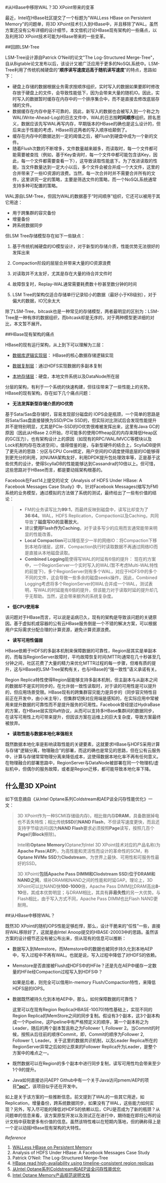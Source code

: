 #从HBase中移除WAL？3D XPoint带来的变革

最近，Intel在HBase社区提交了一个标题为"WALLess HBase on Persistent Memory"的问题单，将3D XPoint技术引入到HBase中，并且移除了WAL。虽然方案还没有公布详细的设计细节，本文借机讨论HBase现有架构的一些痛点，以及利用3D XPoint技术可能为HBase带来的一些变革。

##回顾LSM-Tree

LSM-Tree设计源自Patrick O‘Neil的论文"The Log-Structured Merge-Tree"，自从Bigtable论文发布以后，该设计又被广泛应用于更多的NoSQL系统中。LSM-Tree利用了传统机械硬盘的“**顺序读写速度远高于随机读写速度**”的特点，思路如下：

* 硬盘上存储的数据根据业务需求按顺序组织，实时写入的数据如果要即时修改存放于硬盘上的文件，会导致性能低下，因为会带来大量的随机IO。因此，实时写入的数据暂时缓存在内存中的一个排序集合中，而不是直接去修改底层存储的文件。
* 数据缓存在内存中是不可靠的，因此，新写入的数据也会被写入到一个称之为WAL(Write-Ahead-Log)的日志文件中，WAL的日志按**时间顺序**组织。顾名思义，数据应该先写WAL再写内存，早期版本的HBase的确也是这么设计的，但后来出于性能的考虑，HBase将这两者的写入顺序给颠倒了。
* 缓存在内存中的数据达到一定的阈值之后，被Flush到硬盘中成为一个新的文件。
* 随着Flush次数的不断增多，文件数量越来越多，而读取时，每一个文件都可能需要被查找（例如，基于Key查询时，每一个文件中都可能包含该Key，因此，每一个文件都需要查看一下），这导致读取性能底下。为了改进读取的性能，当文件数量达到一定大小以后，多个文件会被合并成一个大文件，这里的合并带来了一些IO资源的浪费。当然，每一次合并时并不需要合并所有的文件，这里讲究一定的策略，主要是筛选文件的策略，而一个NoSQL系统通常支持多种可配置的策略。

WAL源自LSM-Tree，但因为WAL的数据基于“时间顺序”组织，它还可以被用于其它用途：

* 用于跨集群的容灾备份
* 增量备份
* 跨系统数据同步


但LSM Tree存储模型存在如下一些缺点：

1. 基于传统机械硬盘的IO模型设计，对于新型的存储介质，性能优势无法很好的发挥出来

2. Compaction阶段的层层合并带来大量的IO资源浪费

3. 对读取并不太友好，尤其是存在大量的待合并文件时

4. 故障恢复时，Replay-WAL通常需要耗费数十秒甚至数分钟的时间

5. LSM Tree的架构仅适合存储单行记录较小的数据（最好小于KB级别），对于偏大的数据，IO冗余太大


除了LSM-Tree，bitcask也是一种常见的存储模型，两者最明显的区别为：LSM-Tree是一种有序的数据组织，而bitcask却是无序的，对于两种模型更详细的对比，本文暂不展开。

##HBase现有架构的痛点

HBase的现有运行架构，从上到下可以理解为三层：

* <u>数据库逻辑实现层</u>： HBase的核心数据存储逻辑实现


* <u>数据复制层</u>：通过HDFS实现数据的多副本复制


* <u>本地存储层</u>：硬盘，本地文件系统以及DataNode所在层

分层的架构，有利于一个系统的快速构建，但往往带来了一些性能上的劣势。HBase的现有架构，存在如下几个痛点问题：

* **无法发挥新型存储介质的IO优势**

基于Sata/Sas盘存储时，容易发现部分磁盘的 IOPS会是瓶颈，一个简单的思路是将Sata/Sas盘直接替换为SSD/PCIe SSD的，但实际对比测试后会发现性能提升并不是特别明显，尤其是PCIe-SSD的IO优势很难被发挥出来，这里有Java GC的原因（因此从HBase 2.0开始，尽可能多的使用Offheap区的内存来降低Heap区的GC压力），也有架构设计上的原因（如现有的RPC/WAL/MVCC等模块以及Lock机制均存在改进空间）。值得借鉴的是，与新型硬件的结合上，ScyllaDB提供了更先进的思路：分区与CPU Core绑定，用户空间的IO调度使得底层的IO能够得到更充分的利用，对NUMA架构友好，利用DPDK提升包处理效率等，正是基于这些优秀的设计，使得ScyllaDB的性能能够达到Cassandra的10倍以上。但可惜，这些思路对于HBase而言，都是要动摇架构根基的。

Facebook在Fast14上提交的论文《Analysis of HDFS Under HBase: A Facebook Messages Case Study》中，针对Facebook Messages(缩写为FM)系统的业务模型，通过模拟的方法做了系统的测试，最终给出了一些有价值的结论：

> * FM的业务读写比为**99:1**，而最终反映到磁盘中，读写比却变为了**36:64**。WAL，HDFS Replication，Compaction以及Caching，共同导致了**磁盘写IO的显著放大**。
> * 建议**使用Flash作为Caching**，对于读多写少的应用而言通常能带来明显的性能改善。
> * **Local Compaction**可以降低至少一半的网络IO：将Compaction下移到本地存储层，这样，Compaction执行时读取数据不再通过网络IO而是直接从本地磁盘读取。
> * **Combined Logging**能使得写WAL的时延有6倍的提升： 现在的方案中，一个RegionServer一个实时写入的WAL(暂不考虑Multi-WAL特性的前提下)，多个RegionServer则有多个WAL，对应于HDFS中的多个不同的文件，这会导致一些多余的磁盘seeks操作，因此，Combined Logging考虑将多个RegionServer的WAL合并成一个WAL，测试表明，写WAL的时延能有6倍的提升，但该能力对于读取时延的提升却几乎无帮助。当然，这会带来额外的系统复杂度。
>

* **低CPU使用率**


该问题对于HBase而言，可以说是诟病已久，现有的架构是导致该问题的关键原因。基于虚拟机或容器的公有云HBase服务倒是一个不错的解决方案，可以根据用户实际需求分配合理的计算资源，避免计算资源浪费。


* **读写可用性偏弱**


HBase依赖于HDFS的多副本机制来保障数据的可靠性，Region层其实是单副本的，而每当RegionServer故障时，平均故障恢复时间(MTTR)通常在几十秒甚至几分钟之间，社区花费了大量的精力来优化MTTR过程的每一步骤，但难有质的提升，这与HBase的LSM-Tree架构有关，也与HBase的“强一致性”语义承诺有关。

Region Replica特性使得Region层能够支持多副本机制，但主副本与从副本之间的数据却不是实时同步的，在允许弱一致性读取时，对于读的可用性是可以提升的，但应用场景受限。HBase现有的跨集群容灾能力是异步的（同步容灾特性目前正在开发中，由小米主导），但集群切换对应用端是感知的，在实际应用中常被用来提升数据的可靠性而不是提升服务的可用性。Facebook曾经提过HydraBase的方案，在HBase层实现Raft协议，从而可以支持多HBase集群间的数据同步，在读写可用性上均可带来提升，但因该方案在运维上的巨大复杂度，导致方案最终被放弃。

* **读取性能与数据本地化率强相关**

既然数据本地化率是影响读取性能的关键要素，这就要求HBase与HDFS采用计算与存储"逻辑分离，物理融合”的部署，而这的确也是常见的思路，但在公有云服务中，计算与存储常常物理分离来降低成本，这使得数据本地化率不再有任何意义。在物理融合的部署思路中，RegionServer与DataNode被部署在同一个物理机/虚拟机中，但偶尔的服务故障，或者是Region迁移，都可能导致本地化率下降。


## 什么是3D XPoint

如下信息摘自《从Intel Optane系列Coldstream和AEP谈全闪存性能优化》一文：

> 3D XPoint作为一种SCM(存储级内存)，相比做内存**DRAM**，具备数据掉电也不丢失特性；相比传统**SSD**的**NAND Flash**，不但读写速度更快，而且还支持字节级访问(因为**NAND Flash**要求必须按照**Page**读写，按照几百个**Page**的**Block**擦除)。
>
> Intel称**Optane Memory**(Optane为Intel 3D XPoint技术对应的产品名称)为**Apache Pass**(**AEP**)，为高性能和灵活性而设计的革命性的SCM，称**Optane NVMe SSD**为**Clodstream**，为世界上最快、可用性和可服务性最好的SSD。
>
> 3D XPoint(**包括Apache Pass DIMM和Clodstream SSD**)**位于DRAM和NAND之间**，填补DRAM和NAND之间的性能和时延GAP。理论上，3D XPoint可以比NAND快**100-1000**倍，Apache Pass DIMM比DRAM高出**8-10**倍，其成本优势明显；与DRAM相比，其具有**非易失性**的另一大优势。与Flash相比，由于写入方式不同，Apache Pass DIMM也比Flash NAND更耐用。

##从HBase中移除WAL？

既然3D XPoint的随机IOPS性能足够彪悍，那么，设计干脆来的“任性”一些，直接将WAL移除好了，这就是由Intel Anoop提交的HBASE-20003中的思路。虽然该方案的设计细节还没有被公布出来，但从现有的信息可以推断：

* 数据写入到Memstore，而Memstore中的数据也被同步持久化到本地AEP中，写入过程中不再有WAL。也就是说，写入过程中降低了对HDFS的依赖。

* Memstore是否直接被Flush成HDFS中的HFile？还是先在AEP中缓存一定数量的HFile经Compaction过程写入到HDFS中？

  如果是后者，则完全可以借用In-memory Flush/Compaction特性，来降低HDFS层的IOPS。

* 数据既然被持久化到本地AEP中，那么，如何保障数据的可靠性？

  这里可以在现有Region Replica(HBASE-10070)特性基础上，实现不同的Region Replica的MemStore之间的同步复制。假设有3个副本，这3个副本构成一个Pipeline，这Pipeline中有严格预定义的顺序，第一个副本称之为Leader，随后的两个副本暂且称之为Follower 1, Follower 2。当Commit的时候，按照从后往前的顺序Commit，即，Commit的顺序为Follower 2, Follower 1, Leader。关于这里的数据共识机制，以及Leader Replica所在的RegionServer异常之后如何让原来的Follower Replica升为Leader，是整个方案中的难点之一。

* 既然数据可以在Region的多个副本中进行同步复制，读写可用性均会带来至少1个9的提升。

* Java如何直接访问AEP?  Github中有一个关于Java访问pmem/AEP的项目[**"pcj"**](https://github.com/pmem/pcj)，该项目似乎还在开发中。


如上是关于该方案的一些推断信息。前文提到了WAL的一些其它用途，如Replication，增量备份，跨系统数据同步，如果没有了WAL，这些能力如何实现？另外，写入尽可能的降低对HDFS的依赖以后，CPU是否成为了新的瓶颈？从问题单的信息来看，该方案原型开发以及测试正在进行中，期待能在即将公布的设计文档中获取更多有价值的信息。虽然该特性难以在短期内落地，但的确称得上是一个足以动摇HBase现有架构的大特性。




*Reference*

1. [WALLess HBase on Persistent Memory](https://issues.apache.org/jira/browse/HBASE-20003)
2. Analysis of HDFS Under HBase: A Facebook Messages Case Study
3. Patrick O‘Neil: The Log-Structured Merge-Tree
4. [HBase read high-availability using timeline-consistent region replicas](https://issues.apache.org/jira/browse/HBASE-10070)
5. [从Intel Optane系列Coldstream和AEP谈全闪存性能优化](http://www.10tiao.com/html/683/201708/2650716314/1.html)
6. [Intel Optane  Memory产品规范说明文档](https://ark.intel.com/zh-cn/products/99742/Intel-Optane-Memory-Series-32GB-M_2-80mm-PCIe-3_0-20nm-3D-Xpoint)